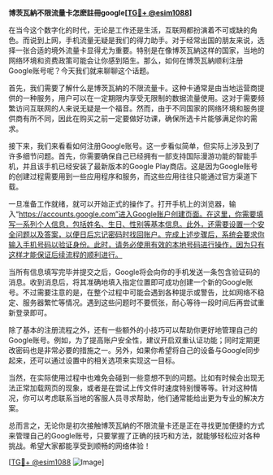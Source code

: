 **博茨瓦納不限流量卡怎麽註冊google[[TG💪+ @esim1088](https://t.me/s/esim1088)]**

在当今这个数字化的时代，无论是工作还是生活，互联网都扮演着不可或缺的角色。而说到上网，手机流量无疑是我们的得力助手。对于经常出国的朋友来说，选择一张合适的境外流量卡显得尤为重要。特别是在像博茨瓦納这样的国家，当地的网络环境和资费政策可能会让你感到陌生。那么，如何在博茨瓦納顺利注册Google账号呢？今天我们就来聊聊这个话题。

首先，我们需要了解什么是博茨瓦納的不限流量卡。这种卡通常是由当地运营商提供的一种服务，用户可以在一定期限内享受无限制的数据流量使用。这对于需要频繁访问互联网的人来说无疑是一个福音。然而，由于不同国家的网络环境和服务提供商有所不同，因此在购买之前一定要做好功课，确保所选卡片能够满足你的需求。

接下来，我们来看看如何注册Google账号。这一步看似简单，但实际上涉及到了许多细节问题。首先，你需要确保自己已经拥有一部支持国际漫游功能的智能手机，并且该手机已经安装了最新版本的Google Play商店。这是因为Google账号的创建过程需要用到一些应用程序和服务，而这些应用往往只能通过官方渠道下载。

一旦准备工作就绪，就可以开始正式的操作了。打开手机上的浏览器，输入“https://accounts.google.com”进入Google账户创建页面。在这里，你需要填写一系列个人信息，包括姓名、生日、性别等基本信息。此外，还需要设置一个安全问题以及答案，以便日后忘记密码时找回账户。完成上述步骤后，系统会要求你输入手机号码以验证身份。此时，请务必使用有效的本地号码进行操作，因为只有这样才能保证后续流程的顺利进行。

当所有信息填写完毕并提交之后，Google将会向你的手机发送一条包含验证码的消息。收到消息后，将其准确地填入指定位置即可成功创建一个新的Google账号。不过需要注意的是，在整个过程中可能会遇到各种提示或警告，比如网络不稳定、服务器繁忙等情况。遇到这些问题时不要慌张，耐心等待一段时间后再尝试重新登录即可。

除了基本的注册流程之外，还有一些额外的小技巧可以帮助你更好地管理自己的Google账号。例如，为了提高账户安全性，建议开启双重认证功能；同时定期更改密码也是非常必要的措施之一。另外，如果你希望将自己的设备与Google同步起来，还可以通过设置中的相关选项来实现这一目标。

当然，在实际使用过程中也难免会碰到一些意想不到的问题。比如有时候会出现无法正常加载网页的现象，或者是在尝试上传文件时速度特别慢等等。针对这种情况，你可以考虑联系当地的客服人员寻求帮助，他们通常能给出更为专业的解决方案。

总而言之，无论你是初次接触博茨瓦納的不限流量卡还是正在寻找更加便捷的方式来管理自己的Google账号，只要掌握了正确的技巧和方法，就能够轻松应对各种挑战。希望大家都能享受到顺畅的网络体验！

[[TG💪+ @esim1088](https://t.me/s/esim1088) ![Image](https://i.postimg.cc/4NQfJmqS/Snipaste-2025-05-13-00-14-12.png)]